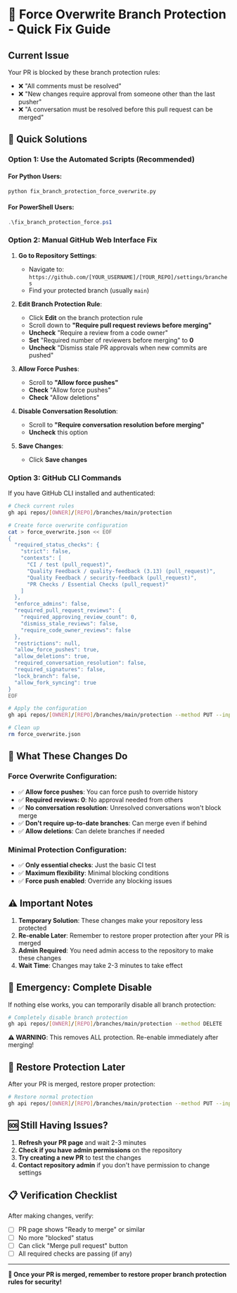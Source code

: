 # 🚀 Force Overwrite Branch Protection - Quick Fix Guide

## Current Issue
Your PR is blocked by these branch protection rules:
- ❌ "All comments must be resolved"
- ❌ "New changes require approval from someone other than the last pusher"
- ❌ "A conversation must be resolved before this pull request can be merged"

## 🎯 Quick Solutions

### Option 1: Use the Automated Scripts (Recommended)

#### For Python Users:
```bash
python fix_branch_protection_force_overwrite.py
```

#### For PowerShell Users:
```powershell
.\fix_branch_protection_force.ps1
```

### Option 2: Manual GitHub Web Interface Fix

1. **Go to Repository Settings**:
   - Navigate to: `https://github.com/[YOUR_USERNAME]/[YOUR_REPO]/settings/branches`
   - Find your protected branch (usually `main`)

2. **Edit Branch Protection Rule**:
   - Click **Edit** on the branch protection rule
   - Scroll down to **"Require pull request reviews before merging"**
   - **Uncheck** "Require a review from a code owner"
   - **Set** "Required number of reviewers before merging" to **0**
   - **Uncheck** "Dismiss stale PR approvals when new commits are pushed"

3. **Allow Force Pushes**:
   - Scroll to **"Allow force pushes"**
   - **Check** "Allow force pushes"
   - **Check** "Allow deletions"

4. **Disable Conversation Resolution**:
   - Scroll to **"Require conversation resolution before merging"**
   - **Uncheck** this option

5. **Save Changes**:
   - Click **Save changes**

### Option 3: GitHub CLI Commands

If you have GitHub CLI installed and authenticated:

```bash
# Check current rules
gh api repos/[OWNER]/[REPO]/branches/main/protection

# Create force overwrite configuration
cat > force_overwrite.json << EOF
{
  "required_status_checks": {
    "strict": false,
    "contexts": [
      "CI / test (pull_request)",
      "Quality Feedback / quality-feedback (3.13) (pull_request)",
      "Quality Feedback / security-feedback (pull_request)",
      "PR Checks / Essential Checks (pull_request)"
    ]
  },
  "enforce_admins": false,
  "required_pull_request_reviews": {
    "required_approving_review_count": 0,
    "dismiss_stale_reviews": false,
    "require_code_owner_reviews": false
  },
  "restrictions": null,
  "allow_force_pushes": true,
  "allow_deletions": true,
  "required_conversation_resolution": false,
  "required_signatures": false,
  "lock_branch": false,
  "allow_fork_syncing": true
}
EOF

# Apply the configuration
gh api repos/[OWNER]/[REPO]/branches/main/protection --method PUT --input force_overwrite.json

# Clean up
rm force_overwrite.json
```

## 🔧 What These Changes Do

### Force Overwrite Configuration:
- ✅ **Allow force pushes**: You can force push to override history
- ✅ **Required reviews: 0**: No approval needed from others
- ✅ **No conversation resolution**: Unresolved conversations won't block merge
- ✅ **Don't require up-to-date branches**: Can merge even if behind
- ✅ **Allow deletions**: Can delete branches if needed

### Minimal Protection Configuration:
- ✅ **Only essential checks**: Just the basic CI test
- ✅ **Maximum flexibility**: Minimal blocking conditions
- ✅ **Force push enabled**: Override any blocking issues

## ⚠️ Important Notes

1. **Temporary Solution**: These changes make your repository less protected
2. **Re-enable Later**: Remember to restore proper protection after your PR is merged
3. **Admin Required**: You need admin access to the repository to make these changes
4. **Wait Time**: Changes may take 2-3 minutes to take effect

## 🚨 Emergency: Complete Disable

If nothing else works, you can temporarily disable all branch protection:

```bash
# Completely disable branch protection
gh api repos/[OWNER]/[REPO]/branches/main/protection --method DELETE
```

**⚠️ WARNING**: This removes ALL protection. Re-enable immediately after merging!

## 🔄 Restore Protection Later

After your PR is merged, restore proper protection:

```bash
# Restore normal protection
gh api repos/[OWNER]/[REPO]/branches/main/protection --method PUT --input branch-protection-config.json
```

## 🆘 Still Having Issues?

1. **Refresh your PR page** and wait 2-3 minutes
2. **Check if you have admin permissions** on the repository
3. **Try creating a new PR** to test the changes
4. **Contact repository admin** if you don't have permission to change settings

## 📋 Verification Checklist

After making changes, verify:
- [ ] PR page shows "Ready to merge" or similar
- [ ] No more "blocked" status
- [ ] Can click "Merge pull request" button
- [ ] All required checks are passing (if any)

---

**🎉 Once your PR is merged, remember to restore proper branch protection rules for security!**
